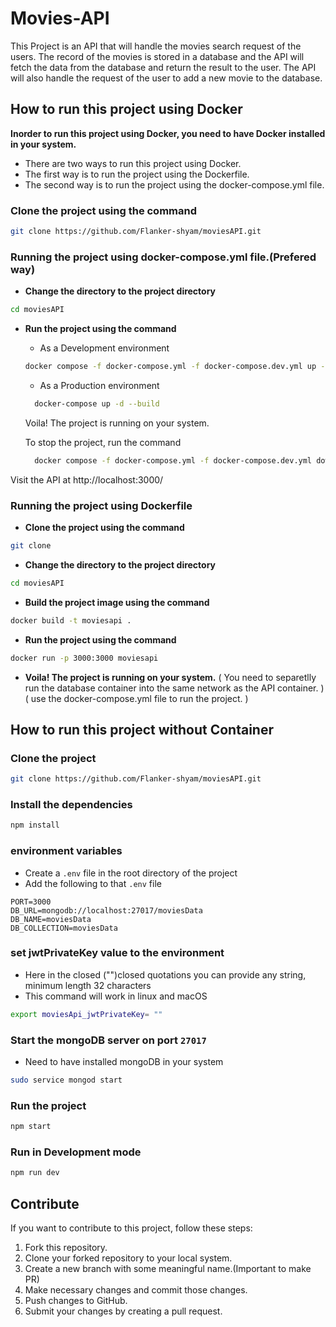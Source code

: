 # Movies-API

This Project is an API that will handle the movies search request of the users.
The record of the movies is stored in a database and the API will fetch the data from the database and return the result to the user. The API will also handle the request of the user to add a new movie to the database.

## How to run this project using Docker

**Inorder to run this project using Docker, you need to have Docker installed in your system.**

- There are two ways to run this project using Docker.
- The first way is to run the project using the Dockerfile.
- The second way is to run the project using the docker-compose.yml file.

### Clone the project using the command

```bash
git clone https://github.com/Flanker-shyam/moviesAPI.git
```

### Running the project using docker-compose.yml file.(Prefered way)

- **Change the directory to the project directory**

```bash
cd moviesAPI
```

- **Run the project using the command**

  - As a Development environment

  ```bash
  docker compose -f docker-compose.yml -f docker-compose.dev.yml up -d --build
  ```

  - As a Production environment

  ```bash
    docker-compose up -d --build
  ```

  Voila! The project is running on your system.

  To stop the project, run the command

  ```bash
    docker compose -f docker-compose.yml -f docker-compose.dev.yml down
  ```

Visit the API at http://localhost:3000/

### Running the project using Dockerfile

- **Clone the project using the command**

```bash
git clone
```

- **Change the directory to the project directory**

```bash
cd moviesAPI
```

- **Build the project image using the command**

```bash
docker build -t moviesapi .
```

- **Run the project using the command**

```bash
docker run -p 3000:3000 moviesapi
```

- **Voila! The project is running on your system.** ( You need to separetlly run the database container into the same network as the API container. ) ( use the docker-compose.yml file to run the project. )

## How to run this project without Container

### Clone the project

```bash
git clone https://github.com/Flanker-shyam/moviesAPI.git
```

### Install the dependencies

```bash
npm install
```

### environment variables

- Create a `.env` file in the root directory of the project
- Add the following to that `.env` file

```
PORT=3000
DB_URL=mongodb://localhost:27017/moviesData
DB_NAME=moviesData
DB_COLLECTION=moviesData
```

### set jwtPrivateKey value to the environment

- Here in the closed ("")closed quotations you can provide any string, minimum length 32 characters
- This command will work in linux and macOS

```bash
export moviesApi_jwtPrivateKey= ""
```

### Start the mongoDB server on port `27017`

- Need to have installed mongoDB in your system

```bash
sudo service mongod start
```

### Run the project

```bash
npm start
```

### Run in Development mode

```bash
npm run dev
```

## Contribute

If you want to contribute to this project, follow these steps:

1. Fork this repository.
2. Clone your forked repository to your local system.
3. Create a new branch with some meaningful name.(Important to make PR)
4. Make necessary changes and commit those changes.
5. Push changes to GitHub.
6. Submit your changes by creating a pull request.
